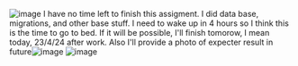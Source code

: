 ![image](https://github.com/VladosNasos/GayLang/assets/126729032/6ef5efc4-904b-46f3-861c-161c940ae24f)
I have no time left to finish this assigment. I did data base, migrations, and other base stuff. I need to wake up in 4 hours so I think this is the time to go to bed. 
If it will be possible, I'll finish tomorow, I mean today, 23/4/24 after work. Also I'll provide a photo of expecter result in future![image](https://github.com/VladosNasos/GayLang/assets/126729032/77ed6439-f623-4936-8a51-8dbd00d8c5f3)
![image](https://github.com/VladosNasos/GayLang/assets/126729032/b57dcddb-633f-4edd-a5aa-9bad386f64d6)
